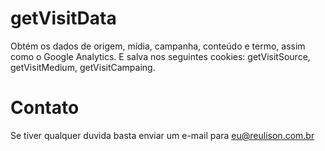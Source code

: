 # getVisitData
Obtém os dados de origem, mídia, campanha, conteúdo e termo, assim como o Google Analytics. E salva nos seguintes cookies: getVisitSource, getVisitMedium, getVisitCampaing.

# Contato
Se tiver qualquer duvida basta enviar um e-mail para eu@reulison.com.br
